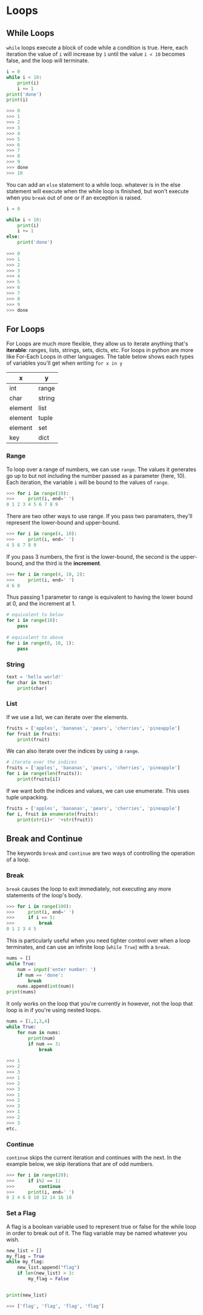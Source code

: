 
# Loops


## While Loops

`while` loops execute a block of code while a condition is true. Here, each iteration the value of `i` will increase by `1` until the value `i < 10` becomes false, and the loop will terminate.

```python
i = 0
while i < 10:
    print(i)
    i += 1
print('done')
print(i)

>>> 0
>>> 1
>>> 2
>>> 3
>>> 4
>>> 5
>>> 6
>>> 7
>>> 8
>>> 9
>>> done
>>> 10
```
You can add an `else` statement to a while loop. whatever is in the else statement will execute when the while loop is finished, but won't execute when you `break` out of one or if an exception is raised.
```python
i = 0

while i < 10:
    print(i)
    i += 1
else:
    print('done')
    
>>> 0
>>> 1
>>> 2
>>> 3
>>> 4
>>> 5
>>> 6
>>> 7
>>> 8
>>> 9
>>> done
```

## For Loops


For Loops are much more flexible, they allow us to iterate anything that's **iterable**: ranges, lists, strings, sets, dicts, etc. For loops in python are more like For-Each Loops in other languages. The table below shows each types of variables you'll get when writing `for x in y`

| x | y |
|--- |--- |
| int | range |
| char | string |
| element | list |
| element | tuple |
| element | set |
| key | dict |

### Range

To loop over a range of numbers, we can use `range`. The values it generates go up to but not including the number passed as a parameter (here, 10). Each iteration, the variable `i` will be bound to the values of `range`.

```python
>>> for i in range(10):
>>>     print(i, end=' ')
0 1 2 3 4 5 6 7 8 9
```

There are two other ways to use range. If you pass two paramaters, they'll represent the lower-bound and upper-bound.

```python
>>> for i in range(4, 10):
>>>     print(i, end=' ')
4 5 6 7 8 9
```

If you pass 3 numbers, the first is the lower-bound, the second is the upper-bound, and the third is the **increment**.

```python
>>> for i in range(4, 10, 2):
>>>     print(i, end=' ')
4 6 8
``` 

Thus passing 1 parameter to range is equivalent to having the lower bound at 0, and the increment at 1.

```python
# equivalent to below
for i in range(10):
    pass
    
# equivalent to above
for i in range(0, 10, 1):
    pass
```



### String

```python
text = 'hello world!'
for char in text:
    print(char) 
```




### List

If we use a list, we can iterate over the elements.
```python
fruits = ['apples', 'bananas', 'pears', 'cherries', 'pineapple']
for fruit in fruits:
    print(fruit)
```

We can also iterate over the indices by using a `range`.
```python
# iterate over the indices
fruits = ['apples', 'bananas', 'pears', 'cherries', 'pineapple']
for i in range(len(fruits)):
    print(fruits[i])
```

If we want both the indices and values, we can use enumerate. This uses tuple unpacking.
```python
fruits = ['apples', 'bananas', 'pears', 'cherries', 'pineapple']
for i, fruit in enumerate(fruits):
    print(str(i)+' '+str(fruit))
```


## Break and Continue

The keywords `break` and `continue` are two ways of controlling the operation of a loop.

### Break
`break` causes the loop to exit immediately, not executing any more statements of the loop's body.

```python
>>> for i in range(100):
>>>     print(i, end=' ')
>>>     if i == 5:
>>>         break
0 1 2 3 4 5
```

This is particularly useful when you need tighter control over when a loop terminates, and can use an infinite loop (`while True`) with a `break`.

```python
nums = []
while True:
    num = input('enter number: ')
    if num == 'done':
        break
    nums.append(int(num))
print(nums)
```
It only works on the loop that you're currently in however, not the loop that loop is in if you're using nested loops.
```python
nums = [1,2,3,4]
while True:
    for num in nums:
        print(num)
        if num == 3:
            break
   
>>> 1
>>> 2
>>> 3
>>> 1
>>> 2
>>> 3
>>> 1
>>> 2
>>> 3
>>> 1
>>> 2
>>> 3
etc.
```

### Continue
`continue` skips the current iteration and continues with the next. In the example below, we skip iterations that are of odd numbers.

```python
>>> for i in range(20):
>>>     if i%2 == 1:
>>>         continue
>>>     print(i, end=' ')
0 2 4 6 8 10 12 14 16 18
```

### Set a Flag
A flag is a boolean variable used to represent true or false for the while loop in order to break out of it.
The flag variable may be named whatever you wish.
```python
new_list = []
my_flag = True
while my_flag:
    new_list.append("flag")
    if len(new_list) > 3:
        my_flag = False


print(new_list)

>>> ['flag', 'flag', 'flag', 'flag']
```

